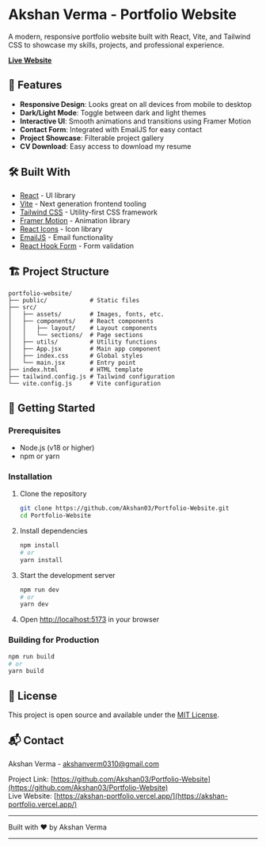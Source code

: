 # Akshan Verma - Portfolio Website

A modern, responsive portfolio website built with React, Vite, and Tailwind CSS to showcase my skills, projects, and professional experience.

[**Live Website**](https://akshan-portfolio.vercel.app/)

## 🚀 Features

- **Responsive Design**: Looks great on all devices from mobile to desktop
- **Dark/Light Mode**: Toggle between dark and light themes
- **Interactive UI**: Smooth animations and transitions using Framer Motion
- **Contact Form**: Integrated with EmailJS for easy contact
- **Project Showcase**: Filterable project gallery
- **CV Download**: Easy access to download my resume

## 🛠️ Built With

- [React](https://reactjs.org/) - UI library
- [Vite](https://vitejs.dev/) - Next generation frontend tooling
- [Tailwind CSS](https://tailwindcss.com/) - Utility-first CSS framework
- [Framer Motion](https://www.framer.com/motion/) - Animation library
- [React Icons](https://react-icons.github.io/react-icons/) - Icon library
- [EmailJS](https://www.emailjs.com/) - Email functionality
- [React Hook Form](https://react-hook-form.com/) - Form validation

## 🏗️ Project Structure

```
portfolio-website/
├── public/            # Static files
├── src/
│   ├── assets/        # Images, fonts, etc.
│   ├── components/    # React components
│   │   ├── layout/    # Layout components
│   │   └── sections/  # Page sections
│   ├── utils/         # Utility functions
│   ├── App.jsx        # Main app component
│   ├── index.css      # Global styles
│   └── main.jsx       # Entry point
├── index.html         # HTML template
├── tailwind.config.js # Tailwind configuration
└── vite.config.js     # Vite configuration
```

## 🚦 Getting Started

### Prerequisites

- Node.js (v18 or higher)
- npm or yarn

### Installation

1. Clone the repository
   ```bash
   git clone https://github.com/Akshan03/Portfolio-Website.git
   cd Portfolio-Website
   ```

2. Install dependencies
   ```bash
   npm install
   # or
   yarn install
   ```

3. Start the development server
   ```bash
   npm run dev
   # or
   yarn dev
   ```

4. Open [http://localhost:5173](http://localhost:5173) in your browser

### Building for Production

```bash
npm run build
# or
yarn build
```

## 📝 License

This project is open source and available under the [MIT License](LICENSE).

## 📬 Contact

Akshan Verma - [akshanverm0310@gmail.com](mailto:akshanverm0310@gmail.com)

Project Link: [https://github.com/Akshan03/Portfolio-Website](https://github.com/Akshan03/Portfolio-Website)  
Live Website: [https://akshan-portfolio.vercel.app/](https://akshan-portfolio.vercel.app/)

---

Built with ❤️ by Akshan Verma

---
